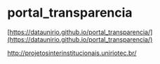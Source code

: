 # portal_transparencia
 
[https://dataunirio.github.io/portal_transparencia/](https://dataunirio.github.io/portal_transparencia/)

http://projetosinterinstitucionais.uniriotec.br/
